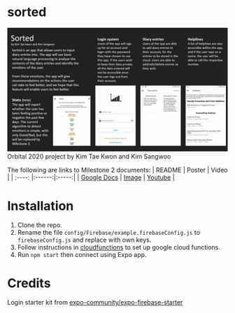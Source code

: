 # sorted
![Poster Image](https://github.com/delicious-chocomint/sorted/blob/master/img/milestone2_poster.png)
Orbital 2020 project by Kim Tae Kwon and Kim Sangwoo

The following are links to Milestone 2 documents:
| README | Poster | Video |
| :----: |:------:|:-----:|
| [Google Docs](https://docs.google.com/document/d/1SLPb2OJOF4XCtag-7TVqmqevsQZ7x8REouIweSJDAIU/edit?usp=sharing) | [Image](https://i.imgur.com/mAwQgxJ.png) | [Youtube](https://youtu.be/zhIUkcr6UsY) |

# Installation

1. Clone the repo.
1. Rename the file `config/Firebase/example.firebaseConfig.js` to `firebaseConfig.js` and replace with own keys.
1. Follow instructions in [cloudfunctions](cloudfunctions) to set up google cloud functions.
1. Run `npm start` then connect using Expo app.

# Credits

Login starter kit from [expo-community/expo-firebase-starter](https://github.com/expo-community/expo-firebase-starter)
